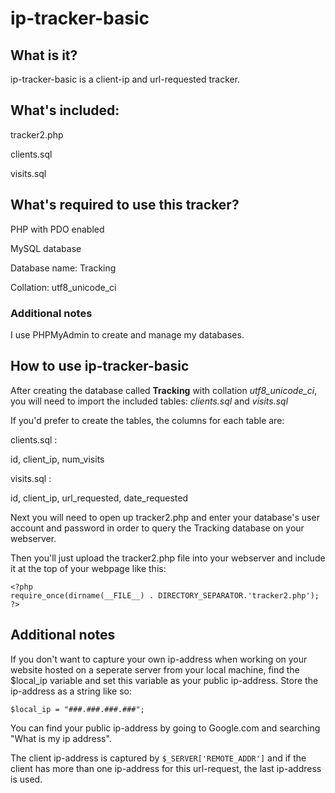 # ip-tracker-basic


## What is it?


ip-tracker-basic is a client-ip and url-requested tracker.


## What's included:


tracker2.php

clients.sql

visits.sql


## What's required to use this tracker?


PHP with PDO enabled 

MySQL database

Database name: Tracking

Collation: utf8_unicode_ci


### Additional notes


I use PHPMyAdmin to create and manage my databases.


## How to use ip-tracker-basic


After creating the database called **Tracking** with collation *utf8_unicode_ci*, you will need to import the included tables: *clients.sql* and *visits.sql*


If you'd prefer to create the tables, the columns for each table are:


clients.sql : 

id, client_ip, num_visits


visits.sql  : 

id, client_ip, url_requested, date_requested


Next you will need to open up tracker2.php and enter your database's user account and password in order to query the Tracking database on your webserver.


Then you'll just upload the tracker2.php file into your webserver and include it at the top of your webpage like
this:


```
<?php
require_once(dirname(__FILE__) . DIRECTORY_SEPARATOR.'tracker2.php');
?>
```


## Additional notes


If you don't want to capture your own ip-address when working on your website hosted on a seperate server from your local machine, find the $local_ip variable and set this variable as your public ip-address. Store the ip-address as a string like
so:


```
$local_ip = "###.###.###.###";
```


You can find your public ip-address by going to Google.com and searching "What is my ip address".


The client ip-address is captured by ```$_SERVER['REMOTE_ADDR']``` and if the client has more than one ip-address for this url-request, the last ip-address is used.
